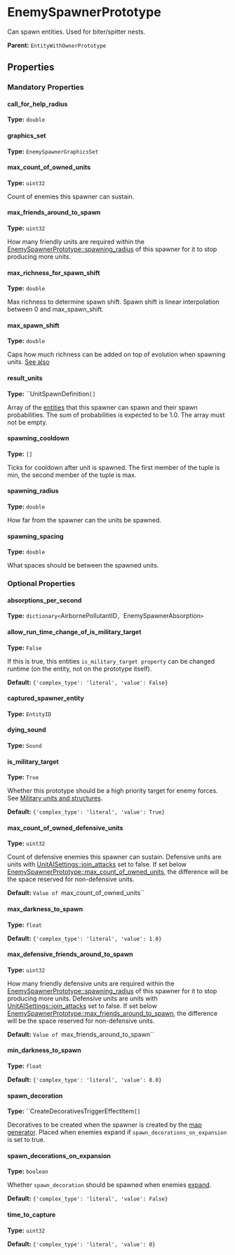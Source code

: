 # EnemySpawnerPrototype

Can spawn entities. Used for biter/spitter nests.

**Parent:** `EntityWithOwnerPrototype`

## Properties

### Mandatory Properties

#### call_for_help_radius

**Type:** `double`



#### graphics_set

**Type:** `EnemySpawnerGraphicsSet`



#### max_count_of_owned_units

**Type:** `uint32`

Count of enemies this spawner can sustain.

#### max_friends_around_to_spawn

**Type:** `uint32`

How many friendly units are required within the [EnemySpawnerPrototype::spawning_radius](prototype:EnemySpawnerPrototype::spawning_radius) of this spawner for it to stop producing more units.

#### max_richness_for_spawn_shift

**Type:** `double`

Max richness to determine spawn shift. Spawn shift is linear interpolation between 0 and max_spawn_shift.

#### max_spawn_shift

**Type:** `double`

Caps how much richness can be added on top of evolution when spawning units. [See also](https://www.reddit.com/r/factorio/comments/8pjscm/friday_facts_246_the_gui_update_part_3/e0bttnp/)

#### result_units

**Type:** ``UnitSpawnDefinition`[]`

Array of the [entities](prototype:EntityPrototype) that this spawner can spawn and their spawn probabilities. The sum of probabilities is expected to be 1.0. The array must not be empty.

#### spawning_cooldown

**Type:** `[]`

Ticks for cooldown after unit is spawned. The first member of the tuple is min, the second member of the tuple is max.

#### spawning_radius

**Type:** `double`

How far from the spawner can the units be spawned.

#### spawning_spacing

**Type:** `double`

What spaces should be between the spawned units.

### Optional Properties

#### absorptions_per_second

**Type:** `dictionary<`AirbornePollutantID`, `EnemySpawnerAbsorption`>`



#### allow_run_time_change_of_is_military_target

**Type:** `False`

If this is true, this entities `is_military_target property` can be changed runtime (on the entity, not on the prototype itself).

**Default:** `{'complex_type': 'literal', 'value': False}`

#### captured_spawner_entity

**Type:** `EntityID`



#### dying_sound

**Type:** `Sound`



#### is_military_target

**Type:** `True`

Whether this prototype should be a high priority target for enemy forces. See [Military units and structures](https://wiki.factorio.com/Military_units_and_structures).

**Default:** `{'complex_type': 'literal', 'value': True}`

#### max_count_of_owned_defensive_units

**Type:** `uint32`

Count of defensive enemies this spawner can sustain. Defensive units are units with [UnitAISettings::join_attacks](prototype:UnitAISettings::join_attacks) set to false. If set below [EnemySpawnerPrototype::max_count_of_owned_units](prototype:EnemySpawnerPrototype::max_count_of_owned_units), the difference will be the space reserved for non-defensive units.

**Default:** `Value of `max_count_of_owned_units``

#### max_darkness_to_spawn

**Type:** `float`



**Default:** `{'complex_type': 'literal', 'value': 1.0}`

#### max_defensive_friends_around_to_spawn

**Type:** `uint32`

How many friendly defensive units are required within the [EnemySpawnerPrototype::spawning_radius](prototype:EnemySpawnerPrototype::spawning_radius) of this spawner for it to stop producing more units. Defensive units are units with [UnitAISettings::join_attacks](prototype:UnitAISettings::join_attacks) set to false. If set below [EnemySpawnerPrototype::max_friends_around_to_spawn](prototype:EnemySpawnerPrototype::max_friends_around_to_spawn), the difference will be the space reserved for non-defensive units.

**Default:** `Value of `max_friends_around_to_spawn``

#### min_darkness_to_spawn

**Type:** `float`



**Default:** `{'complex_type': 'literal', 'value': 0.0}`

#### spawn_decoration

**Type:** ``CreateDecorativesTriggerEffectItem`[]`

Decoratives to be created when the spawner is created by the [map generator](https://wiki.factorio.com/Map_generator). Placed when enemies expand if `spawn_decorations_on_expansion` is set to true.

#### spawn_decorations_on_expansion

**Type:** `boolean`

Whether `spawn_decoration` should be spawned when enemies [expand](https://wiki.factorio.com/Enemies#Expansions).

**Default:** `{'complex_type': 'literal', 'value': False}`

#### time_to_capture

**Type:** `uint32`



**Default:** `{'complex_type': 'literal', 'value': 0}`

